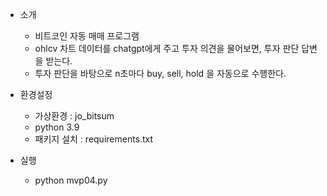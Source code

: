 - 소개
  - 비트코인 자동 매매 프로그램
  - ohlcv 차트 데이터를 chatgpt에게 주고 투자 의견을 물어보면, 투자 판단 답변을 받는다.
  - 투자 판단을 바탕으로 n초마다 buy, sell, hold 을 자동으로 수행한다.

- 환경설정
  - 가상환경 : jo_bitsum
  - python 3.9
  - 패키지 설치 : requirements.txt

- 실행
  - python mvp04.py


